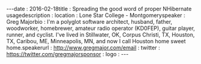 ---﻿date : 2016-02-18title : Spreading the good word of proper NHibernate usagedescription : location : Lone Star College - Montgomeryspeaker : Greg Majorbio : I'm a polyglot software architect, husband, father, woodworker, homebrewer, amateur radio operator (KD0FEP), guitar player, runner, and cyclist. I've lived in Stillwater, OK, Corpus Christi, TX, Houston, TX, Caribou, ME, Minneapolis, MN, and now I call Houston home sweet home.speakerurl : http://www.gregmajor.com/email : twitter : https://twitter.com/gregmajorsponsor : logo : ---